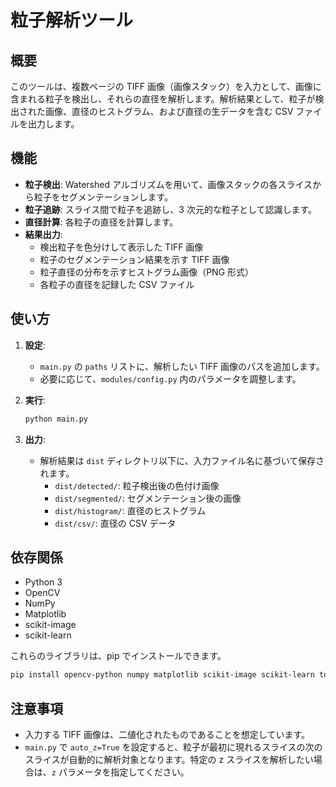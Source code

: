 # 粒子解析ツール

## 概要

このツールは、複数ページの TIFF 画像（画像スタック）を入力として、画像に含まれる粒子を検出し、それらの直径を解析します。解析結果として、粒子が検出された画像、直径のヒストグラム、および直径の生データを含む CSV ファイルを出力します。

## 機能

- **粒子検出**: Watershed アルゴリズムを用いて、画像スタックの各スライスから粒子をセグメンテーションします。
- **粒子追跡**: スライス間で粒子を追跡し、3 次元的な粒子として認識します。
- **直径計算**: 各粒子の直径を計算します。
- **結果出力**:
  - 検出粒子を色分けして表示した TIFF 画像
  - 粒子のセグメンテーション結果を示す TIFF 画像
  - 粒子直径の分布を示すヒストグラム画像（PNG 形式）
  - 各粒子の直径を記録した CSV ファイル

## 使い方

1. **設定**:

   - `main.py` の `paths` リストに、解析したい TIFF 画像のパスを追加します。
   - 必要に応じて、`modules/config.py` 内のパラメータを調整します。

2. **実行**:

   ```bash
   python main.py
   ```

3. **出力**:
   - 解析結果は `dist` ディレクトリ以下に、入力ファイル名に基づいて保存されます。
     - `dist/detected/`: 粒子検出後の色付け画像
     - `dist/segmented/`: セグメンテーション後の画像
     - `dist/histogram/`: 直径のヒストグラム
     - `dist/csv/`: 直径の CSV データ

## 依存関係

- Python 3
- OpenCV
- NumPy
- Matplotlib
- scikit-image
- scikit-learn

これらのライブラリは、pip でインストールできます。

```bash
pip install opencv-python numpy matplotlib scikit-image scikit-learn tqdm
```

## 注意事項

- 入力する TIFF 画像は、二値化されたものであることを想定しています。
- `main.py` で `auto_z=True` を設定すると、粒子が最初に現れるスライスの次のスライスが自動的に解析対象となります。特定の z スライスを解析したい場合は、`z` パラメータを指定してください。
